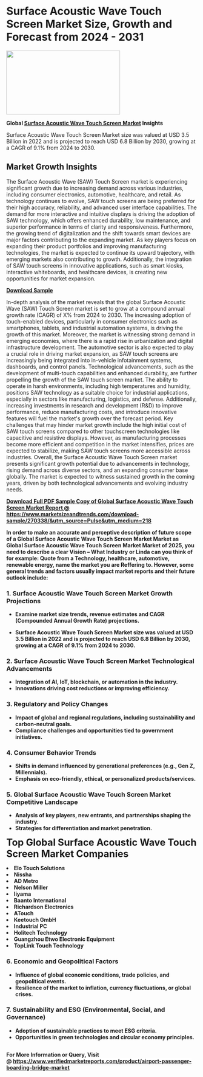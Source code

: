 <H1>Surface Acoustic Wave Touch Screen Market Size, Growth and Forecast from 2024 - 2031</H1><img class="aligncenter size-medium wp-image-584254" src="https://thirdeyenews.in/wp-content/uploads/2024/09/Global-Market-Research-300x168.jpeg" alt="" width="300" height="168" /><p><strong>Global&nbsp;<a href="https://www.marketsizeandtrends.com/download-sample/270338/&amp;utm_source=Pulse&amp;utm_medium=218">Surface Acoustic Wave Touch Screen Market</a> Insights</strong></p><p>Surface Acoustic Wave Touch Screen Market size was valued at USD 3.5 Billion in 2022 and is projected to reach USD 6.8 Billion by 2030, growing at a CAGR of 9.1% from 2024 to 2030.</p><p><h2>Market Growth Insights</h2> <p>The Surface Acoustic Wave (SAW) Touch Screen market is experiencing significant growth due to increasing demand across various industries, including consumer electronics, automotive, healthcare, and retail. As technology continues to evolve, SAW touch screens are being preferred for their high accuracy, reliability, and advanced user interface capabilities. The demand for more interactive and intuitive displays is driving the adoption of SAW technology, which offers enhanced durability, low maintenance, and superior performance in terms of clarity and responsiveness. Furthermore, the growing trend of digitalization and the shift towards smart devices are major factors contributing to the expanding market. As key players focus on expanding their product portfolios and improving manufacturing technologies, the market is expected to continue its upward trajectory, with emerging markets also contributing to growth. Additionally, the integration of SAW touch screens in innovative applications, such as smart kiosks, interactive whiteboards, and healthcare devices, is creating new opportunities for market expansion.</p> <p><strong><a href="#">Download Sample</a></strong></p> <p>In-depth analysis of the market reveals that the global Surface Acoustic Wave (SAW) Touch Screen market is set to grow at a compound annual growth rate (CAGR) of X% from 2024 to 2030. The increasing adoption of touch-enabled devices, particularly in consumer electronics such as smartphones, tablets, and industrial automation systems, is driving the growth of this market. Moreover, the market is witnessing strong demand in emerging economies, where there is a rapid rise in urbanization and digital infrastructure development. The automotive sector is also expected to play a crucial role in driving market expansion, as SAW touch screens are increasingly being integrated into in-vehicle infotainment systems, dashboards, and control panels. Technological advancements, such as the development of multi-touch capabilities and enhanced durability, are further propelling the growth of the SAW touch screen market. The ability to operate in harsh environments, including high temperatures and humidity, positions SAW technology as a suitable choice for industrial applications, especially in sectors like manufacturing, logistics, and defense. Additionally, increasing investments in research and development (R&D) to improve performance, reduce manufacturing costs, and introduce innovative features will fuel the market's growth over the forecast period. Key challenges that may hinder market growth include the high initial cost of SAW touch screens compared to other touchscreen technologies like capacitive and resistive displays. However, as manufacturing processes become more efficient and competition in the market intensifies, prices are expected to stabilize, making SAW touch screens more accessible across industries. Overall, the Surface Acoustic Wave Touch Screen market presents significant growth potential due to advancements in technology, rising demand across diverse sectors, and an expanding consumer base globally. The market is expected to witness sustained growth in the coming years, driven by both technological advancements and evolving industry needs.</p> <p><strong><a href="#"></p><p><span class=""><strong>Download Full PDF Sample Copy of Global Surface Acoustic Wave Touch Screen Market Report</strong> @ <a href="https://www.marketsizeandtrends.com/download-sample/270338/&amp;utm_source=Pulse&amp;utm_medium=218" target="_blank">https://www.marketsizeandtrends.com/download-sample/270338/&amp;utm_source=Pulse&amp;utm_medium=218</a></span></p><p>In order to make an accurate and perceptive description of future scope of a Global&nbsp;Surface Acoustic Wave Touch Screen Market Market as Global&nbsp;Surface Acoustic Wave Touch Screen Market Market of 2025, you need to describe a clear Vision &ndash; What Industry or Linda can you think of for example: Quote from a Technology, healthcare, automotive, renewable energy, name the market you are Reffering to. However, some general trends and factors usually impact market reports and their future outlook include:</p><h3>1.&nbsp;<strong>Surface Acoustic Wave Touch Screen Market Growth Projections</strong></h3><ul><li>Examine market size trends, revenue estimates and CAGR (Compounded Annual Growth Rate) projections.</li><li><p>Surface Acoustic Wave Touch Screen Market size was valued at USD 3.5 Billion in 2022 and is projected to reach USD 6.8 Billion by 2030, growing at a CAGR of 9.1% from 2024 to 2030.</p></li></ul><h3>2.&nbsp;<strong>Surface Acoustic Wave Touch Screen Market Technological Advancements</strong></h3><ul><li>Integration of AI, IoT, blockchain, or automation in the industry.</li><li>Innovations driving cost reductions or improving efficiency.</li></ul><h3>3.&nbsp;<strong>Regulatory and Policy Changes</strong></h3><ul><li>Impact of global and regional regulations, including sustainability and carbon-neutral goals.</li><li>Compliance challenges and opportunities tied to government initiatives.</li></ul><h3>4.&nbsp;<strong>Consumer Behavior Trends</strong></h3><ul><li>Shifts in demand influenced by generational preferences (e.g., Gen Z, Millennials).</li><li>Emphasis on eco-friendly, ethical, or personalized products/services.</li></ul><h3>5.&nbsp;<strong>Global Surface Acoustic Wave Touch Screen Market Competitive Landscape</strong></h3><ul><li>Analysis of key players, new entrants, and partnerships shaping the industry.</li><li>Strategies for differentiation and market penetration.</li></ul><p data-pm-slice="1 1 []"><span style="color: inherit; font-family: inherit; font-size: 25px;">Top Global Surface Acoustic Wave Touch Screen Market Companies</span></p><div class="" data-test-id=""><p><li>Elo Touch Solutions</li><li> Nissha</li><li> AD Metro</li><li> Nelson Miller</li><li> Iiyama</li><li> Baanto International</li><li> Richardson Electronics</li><li> ATouch</li><li> Keetouch GmbH</li><li> Industrial PC</li><li> Holitech Technology</li><li> Guangzhou Etwo Electronic Equipment</li><li> TopLink Touch Technology</li></p></div><h3>6.&nbsp;<strong>Economic and Geopolitical Factors</strong></h3><ul><li>Influence of global economic conditions, trade policies, and geopolitical events.</li><li>Resilience of the market to inflation, currency fluctuations, or global crises.</li></ul><h3>7.&nbsp;<strong>Sustainability and ESG (Environmental, Social, and Governance)</strong></h3><ul><li>Adoption of sustainable practices to meet ESG criteria.</li><li>Opportunities in green technologies and circular economy principles.</li></ul><h2><strong style="font-size: 14px;">For More Information or Query, Visit @&nbsp;</strong><a style="background-color: #ffffff; font-size: 14px;" href="https://www.marketsizeandtrends.com/report/surface-acoustic-wave-touch-screen-market/" target="_blank">https://www.verifiedmarketreports.com/product/airport-passenger-boarding-bridge-market</a></h2>
